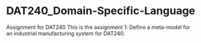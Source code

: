 # DAT240_Domain-Specific-Language
Assignment for DAT240
This is the assignment 1:
Define a meta-model for an industrial manufacturing system for DAT240.
